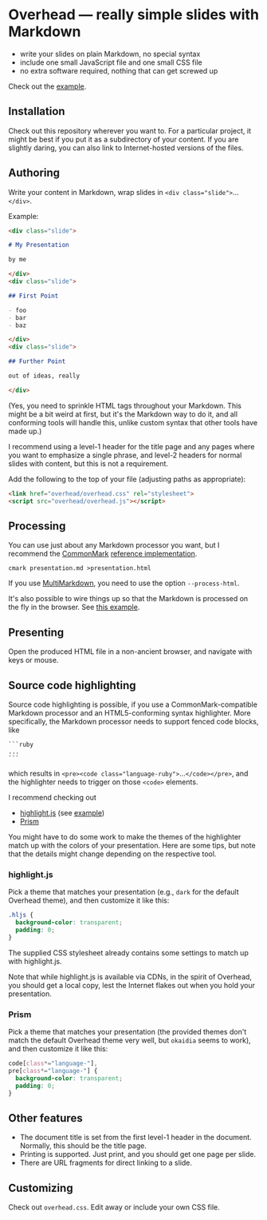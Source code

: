 # Overhead — really simple slides with Markdown

- write your slides on plain Markdown, no special syntax
- include one small JavaScript file and one small CSS file
- no extra software required, nothing that can get screwed up

Check out the [example](http://petere.github.io/overhead/examples/example.html).

## Installation

Check out this repository wherever you want to.  For a particular
project, it might be best if you put it as a subdirectory of your
content.  If you are slightly daring, you can also link to
Internet-hosted versions of the files.

## Authoring

Write your content in Markdown, wrap slides in `<div
class="slide">`...`</div>`.

Example:

```markdown
<div class="slide">

# My Presentation

by me

</div>
<div class="slide">

## First Point

- foo
- bar
- baz

</div>
<div class="slide">

## Further Point

out of ideas, really

</div>
```

(Yes, you need to sprinkle HTML tags throughout your Markdown.  This
might be a bit weird at first, but it's the Markdown way to do it, and
all conforming tools will handle this, unlike custom syntax that other
tools have made up.)

I recommend using a level-1 header for the title page and any pages where you want to emphasize a single phrase, and level-2 headers for normal slides with content, but this is not a requirement.

Add the following to the top of your file (adjusting paths as
appropriate):

```html
<link href="overhead/overhead.css" rel="stylesheet">
<script src="overhead/overhead.js"></script>
```

## Processing

You can use just about any Markdown processor you want, but I
recommend the [CommonMark](http://commonmark.org/)
[reference implementation](https://github.com/jgm/CommonMark).

    cmark presentation.md >presentation.html

If you use [MultiMarkdown](http://fletcherpenney.net/multimarkdown/),
you need to use the option `--process-html`.

It's also possible to wire things up so that the Markdown is processed
on the fly in the browser.  See
[this example](http://petere.github.io/overhead/examples/example2.html).

## Presenting

Open the produced HTML file in a non-ancient browser, and navigate
with keys or mouse.

## Source code highlighting

Source code highlighting is possible, if you use a
CommonMark-compatible Markdown processor and an HTML5-conforming
syntax highlighter.  More specifically, the Markdown processor needs
to support fenced code blocks, like

    ```ruby
    ...
    ```

which results in `<pre><code
class="language-ruby">`...`</code></pre>`, and the highlighter needs
to trigger on those `<code>` elements.

I recommend checking out

- [highlight.js](https://highlightjs.org/) (see [example](http://petere.github.io/overhead/examples/example.html))
- [Prism](http://prismjs.com/)

You might have to do some work to make the themes of the highlighter
match up with the colors of your presentation.  Here are some tips,
but note that the details might change depending on the respective
tool.

### highlight.js

Pick a theme that matches your presentation (e.g., `dark` for the
default Overhead theme), and then customize it like this:

```css
.hljs {
  background-color: transparent;
  padding: 0;
}
```

The supplied CSS stylesheet already contains some settings to match up
with highlight.js.

Note that while highlight.js is available via CDNs, in the spirit of
Overhead, you should get a local copy, lest the Internet flakes out
when you hold your presentation.

### Prism

Pick a theme that matches your presentation (the provided themes don't
match the default Overhead theme very well, but `okaidia` seems to
work), and then customize it like this:

```css
code[class*="language-"],
pre[class*="language-"] {
  background-color: transparent;
  padding: 0;
}
```

## Other features

- The document title is set from the first level-1 header in the document.  Normally, this should be the title page.
- Printing is supported.  Just print, and you should get one page per
slide.
- There are URL fragments for direct linking to a slide.

## Customizing

Check out `overhead.css`.  Edit away or include your own CSS file.
